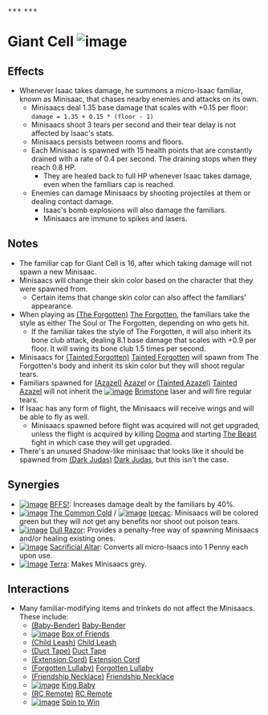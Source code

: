 +++
+++

 # Giant Cell ![image](/image/Giant_Cell.png) 

Effects
---------


* Whenever Isaac takes damage, he summons a micro-Isaac familiar, known as Minisaac, that chases nearby enemies and attacks on its own.
	+ Minisaacs deal 1.35 base damage that scales with +0.15 per floor: `damage = 1.35 + 0.15 * (floor - 1)`
	+ Minisaacs shoot 3 tears per second and their tear delay is not affected by Isaac's stats.
	+ Minisaacs persists between rooms and floors.
	+ Each Minisaac is spawned with 15 health points that are constantly drained with a rate of 0.4 per second. The draining stops when they reach 0.8 HP.
		- They are healed back to full HP whenever Isaac takes damage, even when the familiars cap is reached.
	+ Enemies can damage Minisaacs by shooting projectiles at them or dealing contact damage.
		- Isaac's bomb explosions will also damage the familiars.
		- Minisaacs are immune to spikes and lasers.


Notes
-------


* The familiar cap for Giant Cell is 16, after which taking damage will not spawn a new Minisaac.
* Minisaacs will change their skin color based on the character that they were spawned from.
	+ Certain items that change skin color can also affect the familiars' appearance.
* When playing as  [(The Forgotten)](/wiki/The_Forgotten "The Forgotten") [The Forgotten](/wiki/The_Forgotten "The Forgotten"), the familiars take the style as either The Soul or The Forgotten, depending on who gets hit.
	+ If the familiar takes the style of The Forgotten, it will also inherit its bone club attack, dealing 8.1 base damage that scales with +0.9 per floor. It will swing its bone club 1.5 times per second.
* Minisaacs for  [(Tainted Forgotten)](/wiki/Tainted_Forgotten "Tainted Forgotten") [Tainted Forgotten](/wiki/Tainted_Forgotten "Tainted Forgotten") will spawn from The Forgotten's body and inherit its skin color but they will shoot regular tears.
* Familiars spawned for  [(Azazel)](/wiki/Azazel "Azazel") [Azazel](/wiki/Azazel "Azazel") or  [(Tainted Azazel)](/wiki/Tainted_Azazel "Tainted Azazel") [Tainted Azazel](/wiki/Tainted_Azazel "Tainted Azazel") will not inherit the [![image](/image/Brimstone.png)](/wiki/Brimstone "Brimstone") [Brimstone](/wiki/Brimstone "Brimstone") laser and will fire regular tears.
* If Isaac has any form of flight, the Minisaacs will receive wings and will be able to fly as well.
	+ Minisaacs spawned before flight was acquired will not get upgraded, unless the flight is acquired by killing [Dogma](/wiki/Dogma "Dogma") and starting [The Beast](/wiki/The_Beast "The Beast") fight in which case they will get upgraded.
* There's an unused Shadow-like minisaac that looks like it should be spawned from  [(Dark Judas)](/wiki/Dark_Judas "Dark Judas") [Dark Judas](/wiki/Dark_Judas "Dark Judas"), but this isn't the case.


Synergies
-----------


* [![image](/image/BFFS!.png)](/wiki/BFFS! "BFFS!") [BFFS!](/wiki/BFFS! "BFFS!"): Increases damage dealt by the familiars by 40%.
* [![image](/image/The_Common_Cold.png)](/wiki/The_Common_Cold "The Common Cold") [The Common Cold](/wiki/The_Common_Cold "The Common Cold") / [![image](/image/Ipecac.png)](/wiki/Ipecac "Ipecac") [Ipecac](/wiki/Ipecac "Ipecac"): Minisaacs will be colored green but they will not get any benefits nor shoot out poison tears.
* [![image](/image/Dull_Razor.png)](/wiki/Dull_Razor "Dull Razor") [Dull Razor](/wiki/Dull_Razor "Dull Razor"): Provides a penalty-free way of spawning Minisaacs and/or healing existing ones.
* [![image](/image/Sacrificial_Altar.png)](/wiki/Sacrificial_Altar "Sacrificial Altar") [Sacrificial Altar](/wiki/Sacrificial_Altar "Sacrificial Altar"): Converts all micro-Isaacs into 1 Penny each upon use.
* [![image](/image/Terra.png)](/wiki/Terra "Terra") [Terra](/wiki/Terra "Terra"): Makes Minisaacs grey.


Interactions
--------------


* Many familiar-modifying items and trinkets do not affect the Minisaacs. These include:
	+ [(Baby-Bender)](/wiki/Baby-Bender "Baby-Bender") [Baby-Bender](/wiki/Baby-Bender "Baby-Bender")
	+ [![image](/image/Box_of_Friends.png)](/wiki/Box_of_Friends "Box of Friends") [Box of Friends](/wiki/Box_of_Friends "Box of Friends")
	+ [(Child Leash)](/wiki/Child_Leash "Child Leash") [Child Leash](/wiki/Child_Leash "Child Leash")
	+ [(Duct Tape)](/wiki/Duct_Tape "Duct Tape") [Duct Tape](/wiki/Duct_Tape "Duct Tape")
	+ [(Extension Cord)](/wiki/Extension_Cord "Extension Cord") [Extension Cord](/wiki/Extension_Cord "Extension Cord")
	+ [(Forgotten Lullaby)](/wiki/Forgotten_Lullaby "Forgotten Lullaby") [Forgotten Lullaby](/wiki/Forgotten_Lullaby "Forgotten Lullaby")
	+ [(Friendship Necklace)](/wiki/Friendship_Necklace "Friendship Necklace") [Friendship Necklace](/wiki/Friendship_Necklace "Friendship Necklace")
	+ [![image](/image/King_Baby.png)](/wiki/King_Baby "King Baby") [King Baby](/wiki/King_Baby "King Baby")
	+ [(RC Remote)](/wiki/RC_Remote "RC Remote") [RC Remote](/wiki/RC_Remote "RC Remote")
	+ [![image](/image/Spin_to_Win.png)](/wiki/Spin_to_Win "Spin to Win") [Spin to Win](/wiki/Spin_to_Win "Spin to Win")


